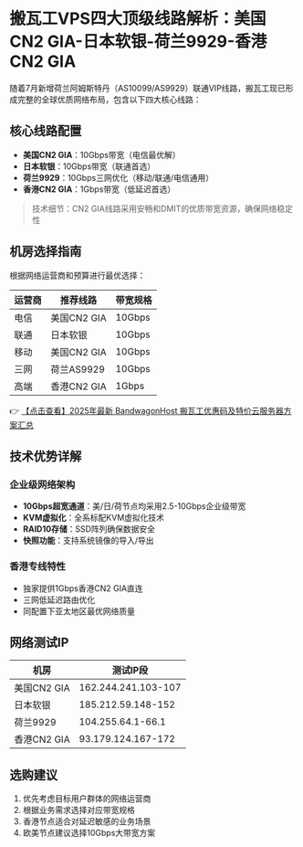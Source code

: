 # 搬瓦工VPS四大顶级线路解析：美国CN2 GIA-日本软银-荷兰9929-香港CN2 GIA

随着7月新增荷兰阿姆斯特丹（AS10099/AS9929）联通VIP线路，搬瓦工现已形成完整的全球优质网络布局，包含以下四大核心线路：

## 核心线路配置
- **美国CN2 GIA**：10Gbps带宽（电信最优解）
- **日本软银**：10Gbps带宽（联通首选）
- **荷兰9929**：10Gbps三网优化（移动/联通/电信通用）
- **香港CN2 GIA**：1Gbps带宽（低延迟首选）

> 技术细节：CN2 GIA线路采用安畅和DMIT的优质带宽资源，确保网络稳定性

## 机房选择指南
根据网络运营商和预算进行最优选择：

| 运营商 | 推荐线路          | 带宽规格  |
|--------|-------------------|-----------|
| 电信   | 美国CN2 GIA       | 10Gbps    |
| 联通   | 日本软银          | 10Gbps    |
| 移动   | 美国CN2 GIA       | 10Gbps    |
| 三网   | 荷兰AS9929        | 10Gbps    |
| 高端   | 香港CN2 GIA       | 1Gbps     |

👉 [【点击查看】2025年最新 BandwagonHost 搬瓦工优惠码及特价云服务器方案汇总](https://bit.ly/banwagon)

## 技术优势详解
### 企业级网络架构
- **10Gbps超宽通道**：美/日/荷节点均采用2.5-10Gbps企业级带宽
- **KVM虚拟化**：全系标配KVM虚拟化技术
- **RAID10存储**：SSD阵列确保数据安全
- **快照功能**：支持系统镜像的导入/导出

### 香港专线特性
- 独家提供1Gbps香港CN2 GIA直连
- 三网低延迟路由优化
- 同配置下亚太地区最优网络质量

## 网络测试IP
| 机房       | 测试IP段                  |
|------------|---------------------------|
| 美国CN2 GIA | 162.244.241.103-107       |
| 日本软银   | 185.212.59.148-152        |
| 荷兰9929   | 104.255.64.1-66.1         |
| 香港CN2 GIA| 93.179.124.167-172        |

## 选购建议
1. 优先考虑目标用户群体的网络运营商
2. 根据业务需求选择对应带宽规格
3. 香港节点适合对延迟敏感的业务场景
4. 欧美节点建议选择10Gbps大带宽方案